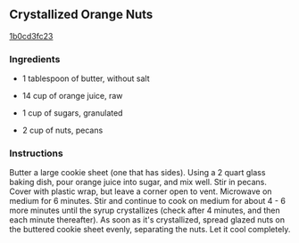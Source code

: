 ## Crystallized Orange Nuts

[1b0cd3fc23](http://www.food.com/recipe/crystallized-orange-nuts-134873)

### Ingredients

 - 1 tablespoon of butter, without salt

 - 14 cup of orange juice, raw

 - 1 cup of sugars, granulated

 - 2 cup of nuts, pecans

### Instructions

Butter a large cookie sheet (one that has sides). Using a 2 quart glass baking dish, pour orange juice into sugar, and mix well. Stir in pecans. Cover with plastic wrap, but leave a corner open to vent. Microwave on medium for 6 minutes. Stir and continue to cook on medium for about 4 - 6 more minutes until the syrup crystallizes (check after 4 minutes, and then each minute thereafter). As soon as it's crystallized, spread glazed nuts on the buttered cookie sheet evenly, separating the nuts. Let it cool completely.